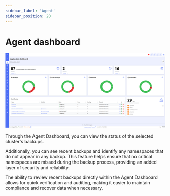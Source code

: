 ```yaml
---
sidebar_label: 'Agent'
sidebar_position: 20
---
```


# Agent dashboard

![agent-dashboard](./../../assets/screenshots/01_agent_dashboard.png)

Through the Agent Dashboard, you can view the status of the selected cluster's backups. 

Additionally, you can see recent backups and identify any namespaces that do not appear in any backup. This feature helps ensure that no critical namespaces are missed during the backup process, providing an added layer of security and reliability.

The ability to review recent backups directly within the Agent Dashboard allows for quick verification and auditing, making it easier to maintain compliance and recover data when necessary.
